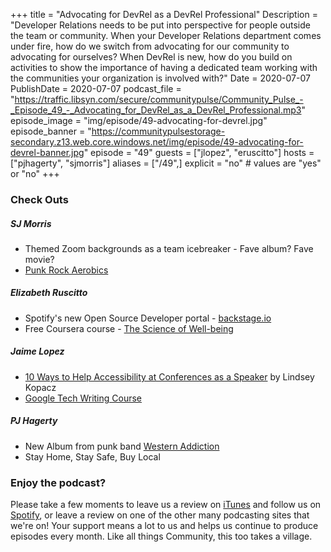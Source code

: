 +++
title = "Advocating for DevRel as a DevRel Professional"
Description = "Developer Relations needs to be put into perspective for people outside the team or community. When your Developer Relations department comes under fire, how do we switch from advocating for our community to advocating for ourselves? When DevRel is new, how do you build on activities to show the importance of having a dedicated team working with the communities your organization is involved with?"
Date = 2020-07-07
PublishDate = 2020-07-07
podcast_file = "https://traffic.libsyn.com/secure/communitypulse/Community_Pulse_-_Episode_49_-_Advocating_for_DevRel_as_a_DevRel_Professional.mp3"
episode_image = "img/episode/49-advocating-for-devrel.jpg"
episode_banner = "https://communitypulsestorage-secondary.z13.web.core.windows.net/img/episode/49-advocating-for-devrel-banner.jpg"
episode = "49"
guests = ["jlopez", "eruscitto"]
hosts = ["pjhagerty", "sjmorris"]
aliases = ["/49",]
explicit = "no" # values are "yes" or "no"
+++

### Check Outs

##### SJ Morris
* Themed Zoom backgrounds as a team icebreaker - Fave album? Fave movie?
* [Punk Rock Aerobics](http://www.punkrockaerobics.com/)

##### Elizabeth Ruscitto
* Spotify's new Open Source Developer portal - [backstage.io](https://backstage.io)
* Free Coursera course - [The Science of Well-being](https://www.coursera.org/learn/the-science-of-well-being)

##### Jaime Lopez
* [10 Ways to Help Accessibility at Conferences as a Speaker](https://www.a11ywithlindsey.com/blog/accessibility-conferences) by Lindsey Kopacz
* [Google Tech Writing Course](https://developers.google.com/tech-writing)

##### PJ Hagerty
* New Album from punk band [Western Addiction](https://combine.fm/spotify/album/5wJ7lrs5A9RhhHbaAsuOKe)
* Stay Home, Stay Safe, Buy Local


### Enjoy the podcast?
Please take a few moments to leave us a review on [iTunes](https://itunes.apple.com/us/podcast/community-pulse/id1218368182?mt=2) and follow us on [Spotify](https://open.spotify.com/show/3I7g5WfMSgpWu38zZMjet?si=565TMb81SaWwrJYbAIeOxQ), or leave a review on one of the other many podcasting sites that we're on! Your support means a lot to us and helps us continue to produce episodes every month. Like all things Community, this too takes a village.
